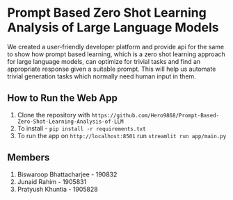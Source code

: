 # Prompt Based Zero Shot Learning Analysis of Large Language Models

We created a user-friendly developer platform and provide api for the same to show how prompt based learning, which is a zero shot learning approach for large language models, can optimize for trivial tasks and find an appropriate response given a suitable prompt. This will help us automate trivial generation tasks which normally need human input in them.

## How to Run the Web App

1. Clone the repository with `https://github.com/Hero9868/Prompt-Based-Zero-Shot-Learning-Analysis-of-LLM`
2. To install - `pip install -r requirements.txt`
3. To run the app on `http://localhost:8501` run `streamlit run app/main.py`

## Members

1. Biswaroop Bhattacharjee - 190832
2. Junaid Rahim - 1905831
3. Pratyush Khuntia - 1905828
